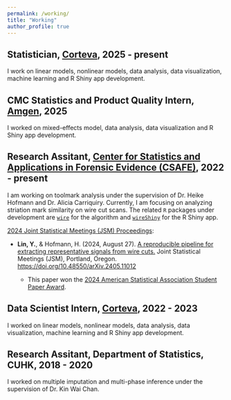 ```yaml
---
permalink: /working/
title: "Working"
author_profile: true
---
```


## Statistician, [Corteva](https://www.corteva.us/), 2025 - present
I work on linear models, nonlinear models, data analysis, data visualization, machine learning and R Shiny app development.

## CMC Statistics and Product Quality Intern, [Amgen](https://www.amgen.com/), 2025
I worked on mixed-effects model, data analysis, data visualization and R Shiny app development.

## Research Assitant, [Center for Statistics and Applications in Forensic Evidence (CSAFE)](https://forensicstats.org/), 2022 - present
I am working on toolmark analysis under the supervision of Dr. Heike Hofmann and Dr. Alicia Carriquiry.
Currently,
I am focusing on analyzing striation mark similarity on wire cut scans.
The related `R` packages under development are [`wire`](https://yuhangtom.github.io/wire/) for the algorithm and [`wireShiny`](https://yuhangtom.github.io/wireShiny/) for the R Shiny app.


[2024 Joint Statistical Meetings (JSM) Proceedings](https://zenodo.org/communities/2024jsmproceedings/): 

  - __Lin, Y.__, & Hofmann, H. (2024, August 27). [A reproducible pipeline for extracting representative signals from wire cuts.](https://zenodo.org/records/13381637) Joint Statistical Meetings (JSM), Portland, Oregon. https://doi.org/10.48550/arXiv.2405.11012

    - This paper won the [2024 American Statistical Association Student Paper Award](https://community.amstat.org/jointscsg-section/awards/student-paper-competition).

## Data Scientist Intern, [Corteva](https://www.corteva.us/), 2022 - 2023
I worked on linear models, nonlinear models, data analysis, data visualization, machine learning and R Shiny app development.

## Research Assitant, Department of Statistics, CUHK, 2018 - 2020
I worked on multiple imputation and multi-phase inference under the supervision of Dr. Kin Wai Chan.
